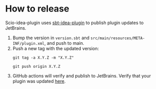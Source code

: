 # How to release

Scio-idea-plugin uses [sbt-idea-plugin](https://github.com/JetBrains/sbt-idea-plugin) to publish plugin updates to JetBrains.

1. Bump the version in `version.sbt` and `src/main/resources/META-INF/plugin.xml`, and push to main.
2. Push a new tag with the updated version:
    ```shell
    git tag -a X.Y.Z -m "X.Y.Z"

    git push origin X.Y.Z
    ```
3. GitHub actions will verify and publish to JetBrains. Verify that your plugin was updated [here](https://plugins.jetbrains.com/plugin/8596-scio-idea/versions).
